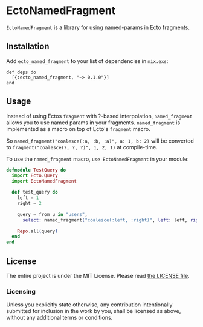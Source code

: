 # EctoNamedFragment

`EctoNamedFragment` is a library for using named-params in Ecto fragments.

## Installation

Add `ecto_named_fragment` to your list of dependencies in `mix.exs`:

    def deps do
      [{:ecto_named_fragment, "~> 0.1.0"}]
    end

## Usage

Instead of using Ectos `fragment` with ?-based interpolation, `named_fragment` allows you to use named params in your fragments.
`named_fragment` is implemented as a macro on top of Ecto's `fragment` macro.

So `named_fragment("coalesce(:a, :b, :a)", a: 1, b: 2)` will be converted to `fragment("coalesce(?, ?, ?)", 1, 2, 1)` at compile-time.

To use the `named_fragment` macro, `use EctoNamedFragment` in your module:


```elixir
defmodule TestQuery do
  import Ecto.Query
  import EctoNamedFragment

  def test_query do
    left = 1
    right = 2

    query = from u in "users",
      select: named_fragment("coalesce(:left, :right)", left: left, right: right)

    Repo.all(query)
  end
end
```

## License

The entire project is under the MIT License. Please read [the LICENSE file](./LICENSE.md).

### Licensing

Unless you explicitly state otherwise, any contribution intentionally submitted for inclusion in the work by you, shall be licensed as above, without any additional terms or conditions.